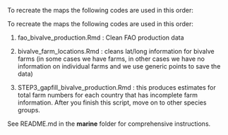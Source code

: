 To recreate the maps the following codes are used in this order:

To recreate the maps the following codes are used in this order:

1. fao_bivalve_production.Rmd : Clean FAO production data

2. bivalve_farm_locations.Rmd : cleans lat/long information for bivalve farms (in some cases we have farms, in other cases we have no information on individual farms and we use generic points to save the data)

3. STEP3_gapfill_bivalve_production.Rmd : this produces estimates for total farm numbers for each country that has incomplete farm information. After you finish this script, move on to other species groups.

See README.md in the **marine** folder for comprehensive instructions. 